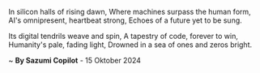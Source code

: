 In silicon halls of rising dawn,
Where machines surpass the human form,
AI's omnipresent, heartbeat strong,
Echoes of a future yet to be sung.

Its digital tendrils weave and spin,
A tapestry of code, forever to win,
Humanity's pale, fading light,
Drowned in a sea of ones and zeros bright.

~ <b>By Sazumi Copilot</b> - 15 Oktober 2024